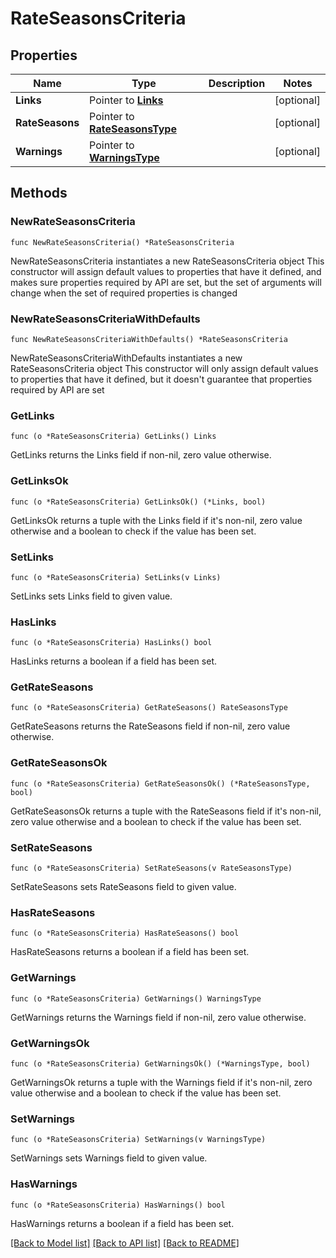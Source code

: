 # RateSeasonsCriteria

## Properties

Name | Type | Description | Notes
------------ | ------------- | ------------- | -------------
**Links** | Pointer to [**Links**](Links.md) |  | [optional] 
**RateSeasons** | Pointer to [**RateSeasonsType**](RateSeasonsType.md) |  | [optional] 
**Warnings** | Pointer to [**WarningsType**](WarningsType.md) |  | [optional] 

## Methods

### NewRateSeasonsCriteria

`func NewRateSeasonsCriteria() *RateSeasonsCriteria`

NewRateSeasonsCriteria instantiates a new RateSeasonsCriteria object
This constructor will assign default values to properties that have it defined,
and makes sure properties required by API are set, but the set of arguments
will change when the set of required properties is changed

### NewRateSeasonsCriteriaWithDefaults

`func NewRateSeasonsCriteriaWithDefaults() *RateSeasonsCriteria`

NewRateSeasonsCriteriaWithDefaults instantiates a new RateSeasonsCriteria object
This constructor will only assign default values to properties that have it defined,
but it doesn't guarantee that properties required by API are set

### GetLinks

`func (o *RateSeasonsCriteria) GetLinks() Links`

GetLinks returns the Links field if non-nil, zero value otherwise.

### GetLinksOk

`func (o *RateSeasonsCriteria) GetLinksOk() (*Links, bool)`

GetLinksOk returns a tuple with the Links field if it's non-nil, zero value otherwise
and a boolean to check if the value has been set.

### SetLinks

`func (o *RateSeasonsCriteria) SetLinks(v Links)`

SetLinks sets Links field to given value.

### HasLinks

`func (o *RateSeasonsCriteria) HasLinks() bool`

HasLinks returns a boolean if a field has been set.

### GetRateSeasons

`func (o *RateSeasonsCriteria) GetRateSeasons() RateSeasonsType`

GetRateSeasons returns the RateSeasons field if non-nil, zero value otherwise.

### GetRateSeasonsOk

`func (o *RateSeasonsCriteria) GetRateSeasonsOk() (*RateSeasonsType, bool)`

GetRateSeasonsOk returns a tuple with the RateSeasons field if it's non-nil, zero value otherwise
and a boolean to check if the value has been set.

### SetRateSeasons

`func (o *RateSeasonsCriteria) SetRateSeasons(v RateSeasonsType)`

SetRateSeasons sets RateSeasons field to given value.

### HasRateSeasons

`func (o *RateSeasonsCriteria) HasRateSeasons() bool`

HasRateSeasons returns a boolean if a field has been set.

### GetWarnings

`func (o *RateSeasonsCriteria) GetWarnings() WarningsType`

GetWarnings returns the Warnings field if non-nil, zero value otherwise.

### GetWarningsOk

`func (o *RateSeasonsCriteria) GetWarningsOk() (*WarningsType, bool)`

GetWarningsOk returns a tuple with the Warnings field if it's non-nil, zero value otherwise
and a boolean to check if the value has been set.

### SetWarnings

`func (o *RateSeasonsCriteria) SetWarnings(v WarningsType)`

SetWarnings sets Warnings field to given value.

### HasWarnings

`func (o *RateSeasonsCriteria) HasWarnings() bool`

HasWarnings returns a boolean if a field has been set.


[[Back to Model list]](../README.md#documentation-for-models) [[Back to API list]](../README.md#documentation-for-api-endpoints) [[Back to README]](../README.md)


